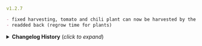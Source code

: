 #
```yaml
v1.2.7
```
```markdown
- fixed harvesting, tomato and chili plant can now be harvested by the scythe, farming skill will also now gain exp when harvesting plants.
- readded back (regrow time for plants)
```

<details>
<summary><b>Changelog History</b> (<i>click to expand</i>)</summary>
<br/>

#
```yaml
v1.2.6
```
```markdown
- updated serversync.
```
```yaml
v1.2.5
```
```markdown
- added 13 new foods, new ingredients and 2 new processing stations (more to come).
- added a new way of preparing foods (check the README on how to make the new foods)
- added all foods to the feaster.
```
```yaml
v1.2.0
```
```markdown
- updated piece manager
```
```yaml
v1.1.9
```
```markdown
- updated for the latest valheim build (219.13) bog witch
```
```yaml
v1.1.8
```
```markdown
- added chilipepper/tomato seeds recipe to the workbench, you can now turn your extra tomatoes and chilipeppers into seeds.
```
```yaml
v1.1.7
```
```markdown
- removed regrow time configs, sorry forgot to remove them.
```
```yaml
v1.1.6
```
```markdown
- removed chili and tomato plants regrow, after you've harvested them they will naturally disappear just like other vanilla plants.
- minor code fixes
```
```yaml
v1.1.5
```
```markdown
- updated piece manager.
- disabled file watcher.
- fixed vulkan support.
```
```yaml
v1.1.4
```
```markdown
- adjusted saplings regrow times accepted max value to 600.
```
```yaml
v1.1.3
```
```markdown
- fixed smoke render issue.
```
```yaml
v1.1.2
```
```markdown
- fixed build menu tab scaling (updated piece manager).
```
```yaml
v1.1.1
```
```markdown
- updated for the latest valheim build (218.15 ashlands)
```
```yaml
v1.1.0
```
```markdown
- updated to the latest valheim build (217.46)
- added toggle option to disable enable smoke from grillers.
```
```yaml
v1.0.9
```
```markdown
- added config options for plant grow and regrow time.
- updated serversync.
```
```yaml
v1.0.8
```
```markdown
- updated to the latest valheim build (217.28)
- updated serversync and dependencies
- updated manifests bepinex dependency string
- put localization example to a zip package to avoid unnecessary duplicates.
```
```yaml
v1.0.7
```
```markdown
- fixed multiplayer version check issues
```
```yaml
v1.0.6
```
```markdown
- updated to the latest valheim build (217.22)
- added spanish translation
```
```yaml
v1.0.5
```
```markdown
- as requested you can now plant tomatoes and chili chippers using seeds.
- renamed tomato/chili pepper bush into tomato/chili pepper plant in order to destroy the already spawned tomato/chili pepper bushes.
- added a wild variant of tomatoes and chili peppers that will spawn into the world which will give you 50% chance to get tomato/chili pepper seeds that you can plant using the cultivator.
- added german translations (thanks to @BLUBBSON)
```
```yaml
v1.0.2
```
```markdown
- fixed food max stacks.
- fixed boiled egg recipe, you can now craft by 1 or by 10.
```
```yaml
v1.0.1
```
```markdown
- fixed smoke vfx.
- fixed piecetable, cooking station is now only buildable through the hammer.
- tweak tomatoe's and chilis spawn data.
```
```yaml
v1.0.0
```
```markdown
- first release
```

</details>
